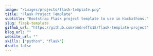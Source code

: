 ```yaml
---
image: "/images/projects/flask-template.png"
title: "Flask Project Template"
subtitle: "Bootstrap Flask project template to use in Hackathons."
slug: flask-template
github_url: "https://github.com/andreffs18/flask-template-project"
blog_url: ""
website_url: ""
skills: ["python", "flask"]
draft: false
---
```

